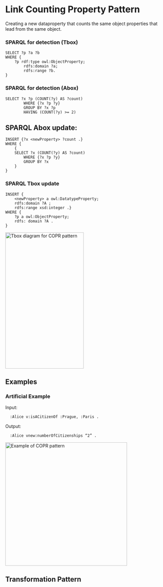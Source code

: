 # Link Counting Property Pattern

Creating a new dataproperty that counts the same object properties that lead from the same object.

### SPARQL for detection (Tbox)

```sparql
SELECT ?p ?a ?b
WHERE {
	?p rdf:type owl:ObjectProperty;
		rdfs:domain ?a;
		rdfs:range ?b.
}
```

### SPARQL for detection (Abox)

```sparql
SELECT ?x ?p (COUNT(?y) AS ?count)
		WHERE {?x ?p ?y}
		GROUP BY ?x ?p
        HAVING (COUNT(?y) >= 2) 
```

## SPARQL Abox update:
```sparql
INSERT {?x <newProperty> ?count .}
WHERE { 
	{
	SELECT ?x (COUNT(?y) AS ?count)
		WHERE {?x ?p ?y}
		GROUP BY ?x   
	}
} 
```

### SPARQL Tbox update
```sparql
INSERT {
	<newProperty> a owl:DatatypeProperty;
	rdfs:domain ?A ;
	rdfs:range xsd:integer .}
WHERE {
	?p a owl:ObjectProperty;
	rdfs: domain ?A .
}
```
<img width="246" height="426" alt="Tbox diagram for COPR pattern" src="https://github.com/user-attachments/assets/701f6b6b-37f7-430f-af45-ed00798175c8" />


## Examples

### Artificial Example
Input:
```
  :Alice v:isACitizenOf :Prague, :Paris .
```
Output:
```
  :Alice vnew:numberOfCitizenships “2” .
```

<img width="382" height="386" alt="Example of COPR pattern" src="https://github.com/user-attachments/assets/7aa3c5ca-6a94-4dd1-b0c0-71acaa758785" />










## Transformation Pattern


